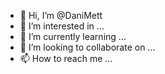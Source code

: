 - 👋 Hi, I’m @DaniMett
- 👀 I’m interested in ...
- 🌱 I’m currently learning ...
- 💞️ I’m looking to collaborate on ...
- 📫 How to reach me ...

<!---
DaniMett/DaniMett is a ✨ special ✨ repository because its `README.md` (this file) appears on your GitHub profile.
You can click the Preview link to take a look at your changes.
--->
